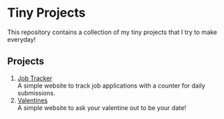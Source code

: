 # Tiny Projects

This repository contains a collection of my tiny projects that I try to make everyday!

## Projects

1. [Job Tracker](https://github.com/your-username/tiny-projects/tree/main/JobTracker)  
   A simple website to track job applications with a counter for daily submissions.
2. [Valentines](https://github.com/your-username/tiny-projects/tree/main/Valentines)  
   A simple website to ask your valentine out to be your date!


